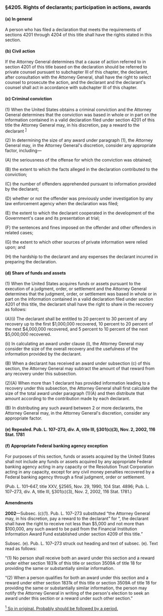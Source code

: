 ### §4205. Rights of declarants; participation in actions, awards ###

#### (a) In general ####

A person who has filed a declaration that meets the requirements of sections 4201 through 4204 of this title shall have the rights stated in this section.

#### (b) Civil action ####

If the Attorney General determines that a cause of action referred to in section 4201 of this title based on the declaration should be referred to private counsel pursuant to subchapter III of this chapter, the declarant, after consultation with the Attorney General, shall have the right to select counsel to prosecute the action, and the declarant and the declarant's counsel shall act in accordance with subchapter III of this chapter.

#### (c) Criminal conviction ####

(1) When the United States obtains a criminal conviction and the Attorney General determines that the conviction was based in whole or in part on the information contained in a valid declaration filed under section 4201 of this title the Attorney General may, in his discretion, pay a reward to the declarant <sup><a href="#4205_1_target" name="4205_1">1</a></sup>

(2) In determining the size of any award under paragraph (1), the Attorney General may, in the Attorney General's discretion, consider any appropriate factor, including—

(A) the seriousness of the offense for which the conviction was obtained;

(B) the extent to which the facts alleged in the declaration contributed to the conviction;

(C) the number of offenders apprehended pursuant to information provided by the declarant;

(D) whether or not the offender was previously under investigation by any law enforcement agency when the declaration was filed;

(E) the extent to which the declarant cooperated in the development of the Government's case and its presentation at trial;

(F) the sentences and fines imposed on the offender and other offenders in related cases;

(G) the extent to which other sources of private information were relied upon; and

(H) the hardship to the declarant and any expenses the declarant incurred in preparing the declaration.

#### (d) Share of funds and assets ####

(1) When the United States acquires funds or assets pursuant to the execution of a judgment, order, or settlement and the Attorney General determines that the judgment, order, or settlement was based in whole or in part on the information contained in a valid declaration filed under section 4201 of this title, the declarant shall have the right to share in the recovery as follows:

(A)(i) The declarant shall be entitled to 20 percent to 30 percent of any recovery up to the first $1,000,000 recovered, 10 percent to 20 percent of the next $4,000,000 recovered, and 5 percent to 10 percent of the next $5,000,000 recovered.

(ii) In calculating an award under clause (i), the Attorney General may consider the size of the overall recovery and the usefulness of the information provided by the declarant.

(B) When a declarant has received an award under subsection (c) of this section, the Attorney General may subtract the amount of that reward from any recovery under this subsection.

(2)(A) When more than 1 declarant has provided information leading to a recovery under this subsection, the Attorney General shall first calculate the size of the total award under paragraph (1)(A) and then distribute that amount according to the contribution made by each declarant.

(B) In distributing any such award between 2 or more declarants, the Attorney General may, in the Attorney General's discretion, consider any appropriate factor.

#### (e) Repealed. Pub. L. 107–273, div. A, title III, §301(c)(3), Nov. 2, 2002, 116 Stat. 1781 ####

#### (f) Appropriate Federal banking agency exception ####

For purposes of this section, funds or assets acquired by the United States shall not include any funds or assets acquired by any appropriate Federal banking agency acting in any capacity or the Resolution Trust Corporation acting in any capacity, except for any civil money penalties recovered by a Federal banking agency through a final judgment, order or settlement.

(Pub. L. 101–647, title XXV, §2565, Nov. 29, 1990, 104 Stat. 4896; Pub. L. 107–273, div. A, title III, §301(c)(3), Nov. 2, 2002, 116 Stat. 1781.)

#### Amendments ####

**2002**—Subsec. (c)(1). Pub. L. 107–273 substituted “the Attorney General may, in his discretion, pay a reward to the declarant” for “, the declarant shall have the right to receive not less than $5,000 and not more than $100,000, any such award to be paid from the Financial Institution Information Award Fund established under section 4209 of this title.”

Subsec. (e). Pub. L. 107–273 struck out heading and text of subsec. (e). Text read as follows:

“(1) No person shall receive both an award under this section and a reward under either section 1831k of this title or section 3509A of title 18 for providing the same or substantially similar information.

“(2) When a person qualifies for both an award under this section and a reward under either section 1831k of this title or section 3509A of title 18 for providing the same or substantially similar information, the person may notify the Attorney General in writing of the person's election to seek an award under this section or a reward under such other section.”

[<sup>1</sup> So in original. Probably should be followed by a period.](#4205_1)